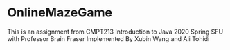 # OnlineMazeGame
This is an assignment from CMPT213 Introduction to Java 2020 Spring SFU with Professor Brain Fraser
Implemented By Xubin Wang and Ali Tohidi
